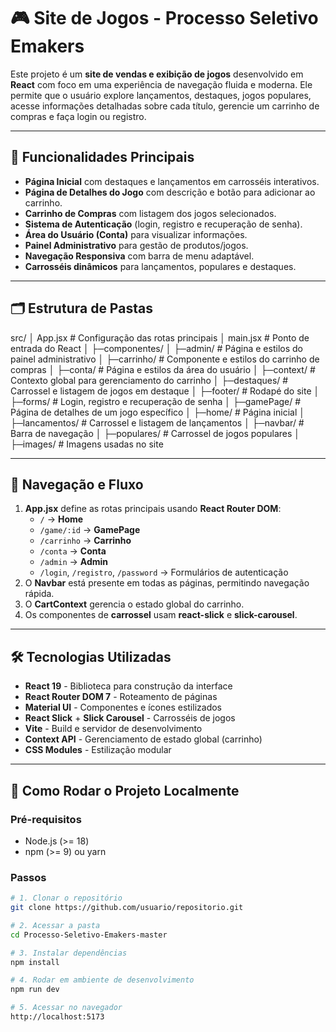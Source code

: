 # 🎮 Site de Jogos - Processo Seletivo Emakers

Este projeto é um **site de vendas e exibição de jogos** desenvolvido em **React** com foco em uma experiência de navegação fluida e moderna. Ele permite que o usuário explore lançamentos, destaques, jogos populares, acesse informações detalhadas sobre cada título, gerencie um carrinho de compras e faça login ou registro.

---

## 📌 Funcionalidades Principais

- **Página Inicial** com destaques e lançamentos em carrosséis interativos.
- **Página de Detalhes do Jogo** com descrição e botão para adicionar ao carrinho.
- **Carrinho de Compras** com listagem dos jogos selecionados.
- **Sistema de Autenticação** (login, registro e recuperação de senha).
- **Área do Usuário (Conta)** para visualizar informações.
- **Painel Administrativo** para gestão de produtos/jogos.
- **Navegação Responsiva** com barra de menu adaptável.
- **Carrosséis dinâmicos** para lançamentos, populares e destaques.

---

## 🗂 Estrutura de Pastas

src/
│ App.jsx # Configuração das rotas principais
│ main.jsx # Ponto de entrada do React
│
├─componentes/
│ ├─admin/ # Página e estilos do painel administrativo
│ ├─carrinho/ # Componente e estilos do carrinho de compras
│ ├─conta/ # Página e estilos da área do usuário
│ ├─context/ # Contexto global para gerenciamento do carrinho
│ ├─destaques/ # Carrossel e listagem de jogos em destaque
│ ├─footer/ # Rodapé do site
│ ├─forms/ # Login, registro e recuperação de senha
│ ├─gamePage/ # Página de detalhes de um jogo específico
│ ├─home/ # Página inicial
│ ├─lancamentos/ # Carrossel e listagem de lançamentos
│ ├─navbar/ # Barra de navegação
│ ├─populares/ # Carrossel de jogos populares
│
├─images/ # Imagens usadas no site

---

## 🔄 Navegação e Fluxo

1. **App.jsx** define as rotas principais usando **React Router DOM**:
   - `/` → **Home**
   - `/game/:id` → **GamePage**
   - `/carrinho` → **Carrinho**
   - `/conta` → **Conta**
   - `/admin` → **Admin**
   - `/login`, `/registro`, `/password` → Formulários de autenticação
2. O **Navbar** está presente em todas as páginas, permitindo navegação rápida.
3. O **CartContext** gerencia o estado global do carrinho.
4. Os componentes de **carrossel** usam **react-slick** e **slick-carousel**.

---

## 🛠 Tecnologias Utilizadas

- **React 19** - Biblioteca para construção da interface
- **React Router DOM 7** - Roteamento de páginas
- **Material UI** - Componentes e ícones estilizados
- **React Slick** + **Slick Carousel** - Carrosséis de jogos
- **Vite** - Build e servidor de desenvolvimento
- **Context API** - Gerenciamento de estado global (carrinho)
- **CSS Modules** - Estilização modular

---

## 🚀 Como Rodar o Projeto Localmente

### Pré-requisitos

- Node.js (>= 18)
- npm (>= 9) ou yarn

### Passos

```bash
# 1. Clonar o repositório
git clone https://github.com/usuario/repositorio.git

# 2. Acessar a pasta
cd Processo-Seletivo-Emakers-master

# 3. Instalar dependências
npm install

# 4. Rodar em ambiente de desenvolvimento
npm run dev

# 5. Acessar no navegador
http://localhost:5173
```
